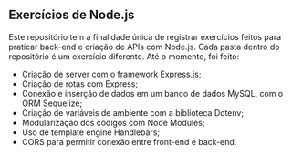 ## Exercícios de Node.js

Este repositório tem a finalidade única de registrar exercícios feitos para praticar back-end e criação de APIs com Node.js. Cada pasta dentro do repositório é um exercício diferente. Até o momento, foi feito:

- Criação de server com o framework Express.js;
- Criação de rotas com Express;
- Conexão e inserção de dados em um banco de dados MySQL, com o ORM Sequelize;
- Criação de variáveis de ambiente com a biblioteca Dotenv;
- Modularização dos códigos com Node Modules;
- Uso de template engine Handlebars;
- CORS para permitir conexão entre front-end e back-end.
